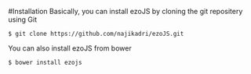 #Installation
Basically, you can install ezoJS by cloning the git repositery using Git
```git
$ git clone https://github.com/najikadri/ezoJS.git
```
You can also install ezoJS from bower
```bower
$ bower install ezojs
```